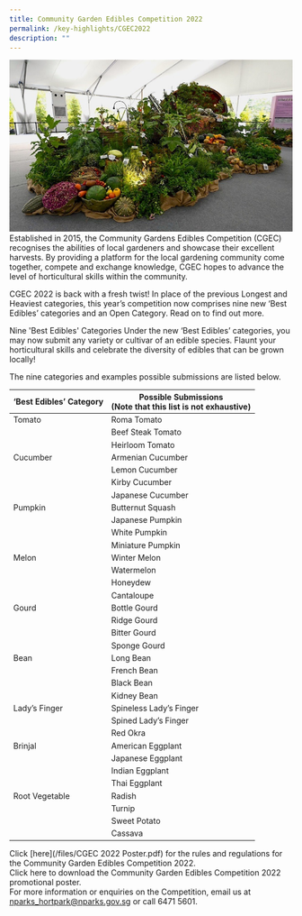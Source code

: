```yaml
---
title: Community Garden Edibles Competition 2022
permalink: /key-highlights/CGEC2022
description: ""
---
```

![Community Garden Edibles Competition 2022](/images/CGEC.jpg)
Established in 2015, the Community Gardens Edibles Competition (CGEC) recognises the abilities of local gardeners and showcase their excellent harvests. By providing a platform for the local gardening community come together, compete and exchange knowledge, CGEC hopes to advance the level of horticultural skills within the community.

CGEC 2022 is back with a fresh twist! In place of the previous Longest and Heaviest categories, this year’s competition now comprises nine new ‘Best Edibles’ categories and an Open Category. Read on to find out more.

Nine 'Best Edibles' Categories
Under the new ‘Best Edibles’ categories, you may now submit any variety or cultivar of an edible species. Flaunt your horticultural skills and celebrate the diversity of edibles that can be grown locally!

The nine categories and examples possible submissions are listed below.


| <b>‘Best Edibles’ Category</b>	 | <b>Possible Submissions <br>(Note that this list is not exhaustive)</b> | 
| -------- | -------- | 
|	Tomato	|	Roma Tomato	|
|		|	Beef Steak Tomato	|
|		|	Heirloom Tomato	|
|	Cucumber	|	Armenian Cucumber	|
|		|	Lemon Cucumber	|
|		|	Kirby Cucumber	|
|		|	Japanese Cucumber	|
|	Pumpkin	|	Butternut Squash	|
|		|	Japanese Pumpkin	|
|		|	White Pumpkin	|
|		|	Miniature Pumpkin	|
|	Melon	|	Winter Melon	|
|		|	Watermelon	|
|		|	Honeydew	|
|		|	Cantaloupe	|
|	Gourd	|	Bottle Gourd	|
|		|	Ridge Gourd	|
|		|	Bitter Gourd	|
|		|	Sponge Gourd	|
|	Bean	|	Long Bean	|
|		|	French Bean	|
|		|	Black Bean	|
|		|	Kidney Bean	|
|	Lady’s Finger	|	Spineless Lady’s Finger	|
|		|	Spined Lady’s Finger	|
|		|	Red Okra	|
|	Brinjal	|	American Eggplant	|
|		|	Japanese Eggplant	|
|		|	Indian Eggplant	|
|		|	Thai Eggplant	|
|	Root Vegetable	|	Radish	|
|		|	Turnip	|
|		|	Sweet Potato	|
|		|	Cassava	|
				


Click [here](/files/CGEC 2022 Poster.pdf) for the rules and regulations for the Community Garden Edibles Competition 2022. <br>
Click here to download the Community Garden Edibles Competition 2022 promotional poster.<br>
For more information or enquiries on the Competition, email us at nparks_hortpark@nparks.gov.sg or call 6471 5601.